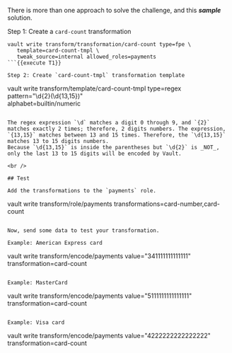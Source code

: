 There is more than one approach to solve the challenge, and this ***sample*** solution.

Step 1: Create a `card-count` transformation

```
vault write transform/transformation/card-count type=fpe \
   template=card-count-tmpl \
   tweak_source=internal allowed_roles=payments
```{{execute T1}}

Step 2: Create `card-count-tmpl` transformation template

```
vault write transform/template/card-count-tmpl type=regex \
   pattern="\d{2}(\d{13,15})" \
   alphabet=builtin/numeric
```{{execute T1}}

The regex expression `\d` matches a digit 0 through 9, and `{2}` matches exactly 2 times; therefore, 2 digits numbers. The expression, `{13,15}` matches between 13 and 15 times. Therefore, the `\d{13,15}` matches 13 to 15 digits numbers.
Because `\d{13,15}` is inside the parentheses but `\d{2}` is _NOT_, only the last 13 to 15 digits will be encoded by Vault.

<br />

## Test

Add the transformations to the `payments` role.

```
vault write transform/role/payments transformations=card-number,card-count
```{{execute T1}}

Now, send some data to test your transformation.

Example: American Express card

```
vault write transform/encode/payments value="341111111111111" \
   transformation=card-count
```{{execute T1}}

Example: MasterCard

```
vault write transform/encode/payments value="5111111111111111" \
   transformation=card-count
```{{execute T1}}

Example: Visa card

```
vault write transform/encode/payments value="4222222222222222" \
   transformation=card-count
```{{execute T1}}
